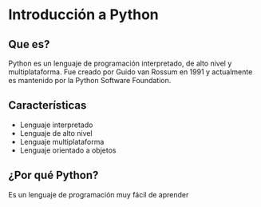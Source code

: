 # Introducción a Python

## Que es?

Python es un lenguaje de programación interpretado, de alto nivel y multiplataforma. Fue creado por Guido van Rossum en 1991 y actualmente es mantenido por la Python Software Foundation.

## Características

* Lenguaje interpretado
* Lenguaje de alto nivel
* Lenguaje multiplataforma
* Lenguaje orientado a objetos

## ¿Por qué Python?

Es un lenguaje de programación muy fácil de aprender